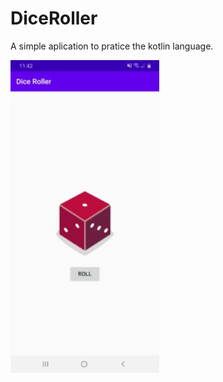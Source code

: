 # DiceRoller

A simple aplication to pratice the kotlin language.


![DiceRoller](https://github.com/FelipeTomasello/DiceRoller/blob/master/Screenshot_20200804-114219_Dice%20Roller.jpg)
